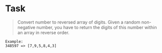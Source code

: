 # Task

> Convert number to reversed array of digits. Given a random non-negative number, you have to return the digits of this number within an array in reverse order.

```
Example:
348597 => [7,9,5,8,4,3]
```